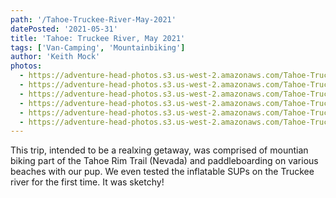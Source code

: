 ```yaml
---
path: '/Tahoe-Truckee-River-May-2021'
datePosted: '2021-05-31'
title: 'Tahoe: Truckee River, May 2021'
tags: ['Van-Camping', 'Mountainbiking']
author: 'Keith Mock'
photos:
  - https://adventure-head-photos.s3.us-west-2.amazonaws.com/Tahoe-Truckee-River-May-2021/IMG_1794.jpeg
  - https://adventure-head-photos.s3.us-west-2.amazonaws.com/Tahoe-Truckee-River-May-2021/IMG_1801.jpeg
  - https://adventure-head-photos.s3.us-west-2.amazonaws.com/Tahoe-Truckee-River-May-2021/IMG_1826.jpeg
  - https://adventure-head-photos.s3.us-west-2.amazonaws.com/Tahoe-Truckee-River-May-2021/IMG_1842.jpeg
  - https://adventure-head-photos.s3.us-west-2.amazonaws.com/Tahoe-Truckee-River-May-2021/IMG_1846.jpeg
  - https://adventure-head-photos.s3.us-west-2.amazonaws.com/Tahoe-Truckee-River-May-2021/IMG_1855.jpeg
---
```


This trip, intended to be a realxing getaway, was comprised of mountian biking part of the Tahoe Rim Trail (Nevada) and paddleboarding on various beaches with our pup. We even tested the inflatable SUPs on the Truckee river for the first time. It was sketchy!
